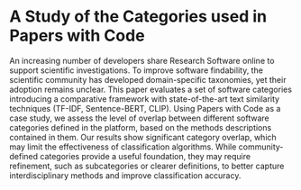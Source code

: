 # A Study of the Categories used in Papers with Code

An increasing number of developers share Research Software online to support scientific investigations. To improve software findability, the scientific community has developed domain-specific taxonomies, yet their adoption remains unclear. This paper evaluates a set of software categories introducing a comparative framework with state-of-the-art text similarity techniques (TF-IDF, Sentence-BERT, CLIP). Using Papers with Code as a case study, we assess the level of overlap between different software categories defined in the platform, based on the methods descriptions contained in them. Our results show significant category overlap, which may limit the effectiveness of classification algorithms. While community-defined categories provide a useful foundation, they may require refinement, such as subcategories or clearer definitions, to better capture interdisciplinary methods and improve classification accuracy.
